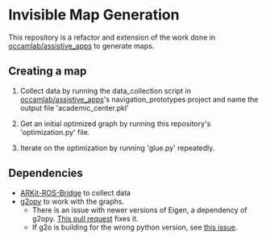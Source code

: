# Invisible Map Generation

This repository is a refactor and extension of the work done in [occamlab/assistive_apps](https://github.com/occamLab/assistive_apps/tree/summer2018) to generate maps.

## Creating a map
1. Collect data by running the data_collection script in [occamlab/assistive_apps](https://github.com/occamLab/assistive_apps/tree/summer2018)'s navigation_prototypes project and name the output file 'academic_center.pkl'

2. Get an initial optimized graph by running this repository's 'optimization.py' file.

3. Iterate on the optimization by running 'glue.py' repeatedly.

## Dependencies
- [ARKit-ROS-Bridge](https://github.com/occamLab/ARKit-Ros-Bridge) to collect data
- [g2opy](https://github.com/uoip/g2opy) to work with the graphs.
  - There is an issue with newer versions of Eigen, a dependency of g2opy.
    [This pull request](https://github.com/uoip/g2opy/pull/16) fixes it.
  - If g2o is building for the wrong python version, see [this issue](https://github.com/uoip/g2opy/issues/9).
